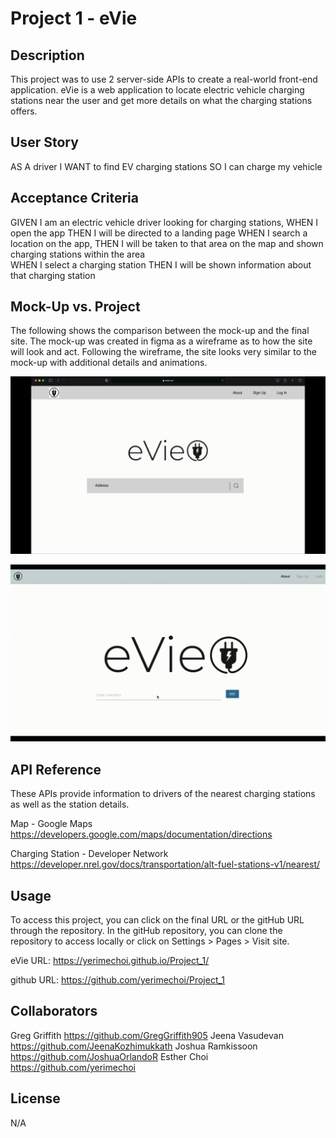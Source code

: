 # Project 1 - eVie

## Description
This project was to use 2 server-side APIs to create a real-world front-end application. eVie is a web application to locate electric vehicle charging stations near the user and get more details on what the charging stations offers.

## User Story
AS A driver
I WANT to find EV charging stations
SO I can charge my vehicle

## Acceptance Criteria
GIVEN I am an electric vehicle driver looking for charging stations,
WHEN I open the app
THEN I will be directed to a landing page
WHEN I search a location on the app,
THEN I will be taken to that area on the map and  shown charging stations within the area                     
WHEN I select a charging station
THEN I will be shown information about that charging station

## Mock-Up vs. Project
The following shows the comparison between the mock-up and the final site. The mock-up was created in figma as a wireframe as to how the site will look and act. Following the wireframe, the site looks very similar to the mock-up with additional details and animations.

![Mock-Up](./Assets/mock-up.gif)

![Project](./Assets/final.gif)

## API Reference
These APIs provide information to drivers of the nearest charging stations as well as the station details.

Map - Google Maps
https://developers.google.com/maps/documentation/directions

Charging Station - Developer Network
https://developer.nrel.gov/docs/transportation/alt-fuel-stations-v1/nearest/

## Usage
To access this project, you can click on the final URL or the gitHub URL through the repository. In the gitHub repository, you can clone the repository to access locally or click on Settings > Pages > Visit site.

eVie URL:
https://yerimechoi.github.io/Project_1/

github URL:
https://github.com/yerimechoi/Project_1

## Collaborators
Greg Griffith           https://github.com/GregGriffith905
Jeena Vasudevan         https://github.com/JeenaKozhimukkath
Joshua Ramkissoon       https://github.com/JoshuaOrlandoR
Esther Choi             https://github.com/yerimechoi

## License
N/A
